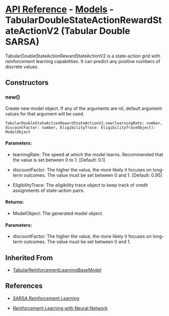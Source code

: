 # [API Reference](../../API.md) - [Models](../Models.md) - TabularDoubleStateActionRewardStateActionV2 (Tabular Double SARSA)

TabularDoubleStateActionRewardStateActionV2 is a state-action grid with reinforcement learning capabilities. It can predict any positive numbers of discrete values.

## Constructors

### new()

Create new model object. If any of the arguments are nil, default argument values for that argument will be used.

```
TabularDoubleStateActionRewardStateActionV2.new(learningRate: number, discountFactor: number, EligibilityTrace: EligibilityTraceObject): ModelObject
```

#### Parameters:

* learningRate: The speed at which the model learns. Recommended that the value is set between 0 to 1. [Default: 0.1]

* discountFactor: The higher the value, the more likely it focuses on long-term outcomes. The value must be set between 0 and 1. [Default: 0.95]

* EligibilityTrace: The eligibility trace object to keep track of credit assignments of state-action pairs.

#### Returns:

* ModelObject: The generated model object.

#### Parameters:

* discountFactor: The higher the value, the more likely it focuses on long-term outcomes. The value must be set between 0 and 1.

## Inherited From

* [TabularReinforcementLearningBaseModel](TabularReinforcementLearningBaseModel.md)

## References

* [SARSA Reinforcement Learning](https://www.geeksforgeeks.org/sarsa-reinforcement-learning/)

* [Reinforcement Learning with Neural Network](https://www.baeldung.com/cs/reinforcement-learning-neural-network)
